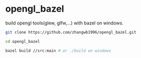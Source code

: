 # opengl_bazel

build opengl tools(glew, glfw,...) with bazel on windows.

```bash
git clone https://github.com/zhangwb1996/opengl_bazel.git

cd opengl_bazel

bazel build //src:main # or ./build on windows
```
